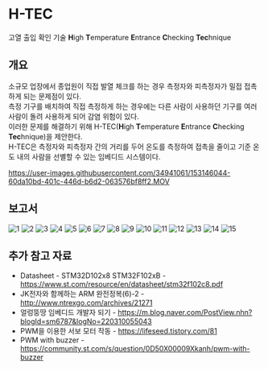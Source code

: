 # H-TEC
고열 출입 확인 기술
**H**igh **T**emperature **E**ntrance **C**hecking **Tec**hnique  

## 개요
소규모 업장에서 종업원이 직접 발열 체크를 하는 경우 측정자와 피측정자가 밀접 접촉하게 되는 문제점이 있다.  
측정 기구를 배치하여 직접 측정하게 하는 경우에는 다른 사람이 사용하던 기구를 여러 사람이 돌려 사용하게 되어 감염 위험이 있다.  
이러한 문제를 해결하기 위해 H-TEC(**H**igh **T**emperature **E**ntrance **C**hecking **Tec**hnique)을 제안한다.  
H-TEC은 측정자와 피측정자 간의 거리를 두어 온도를 측정하여 접촉을 줄이고 기준 온도 내의 사람을 선별할 수 있는 임베디드 시스템이다.  


https://user-images.githubusercontent.com/34941061/153146044-60da10bd-401c-446d-b6d2-063576bf8ff2.MOV



## 보고서
![1](/report/report1024_1.png)
![2](/report/report1024_2.png)
![3](/report/report1024_3.png)
![4](/report/report1024_4.png)
![5](/report/report1024_5.png)
![6](/report/report1024_6.png)
![7](/report/report1024_7.png)
![8](/report/report1024_8.png)
![9](/report/report1024_9.png)
![10](/report/report1024_10.png)
![11](/report/report1024_11.png)
![12](/report/report1024_12.png)
![13](/report/report1024_13.png)
![14](/report/report1024_14.png)
![15](/report/report1024_15.png)


## 추가 참고 자료
- Datasheet - STM32D102x8 STM32F102xB - https://www.st.com/resource/en/datasheet/stm32f102c8.pdf
- JK전자와 함께하는 ARM 완전정복(6)-2 - http://www.ntrexgo.com/archives/21271
- 얼렁뚱땅 임베디드 개발자 되기 - https://m.blog.naver.com/PostView.nhn?blogId=sm6787&logNo=220310055043
- PWM을 이용한 서보 모터 작동 - https://lifeseed.tistory.com/81
- PWM with buzzer - https://community.st.com/s/question/0D50X00009Xkanh/pwm-with-buzzer
